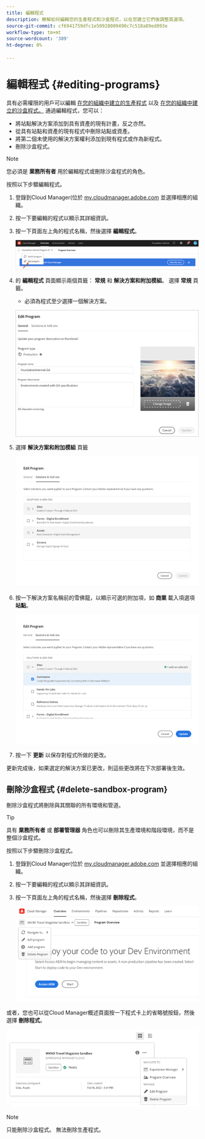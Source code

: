 ```yaml
---
title: 編輯程式
description: 瞭解如何編輯您的生產程式和沙盒程式，以在您建立它們後調整其選項。
source-git-commit: cf6941759dfc1e50928009490c7c518a89ed093e
workflow-type: tm+mt
source-wordcount: '389'
ht-degree: 0%

---
```



# 編輯程式 {#editing-programs}

具有必需權限的用戶可以編輯 [在您的組織中建立的生產程式](creating-production-programs.md) 以及 [在您的組織中建立的沙盒程式。](creating-sandbox-programs.md) 通過編輯程式，您可以：

* 將站點解決方案添加到具有資產的現有計畫，反之亦然。
* 從具有站點和資產的現有程式中刪除站點或資產。
* 將第二個未使用的解決方案權利添加到現有程式或作為新程式。
* 刪除沙盒程式。

>[!NOTE]
>
>您必須是 **業務所有者** 用於編輯程式或刪除沙盒程式的角色。

按照以下步驟編輯程式。

1. 登錄到Cloud Manager(位於 [my.cloudmanager.adobe.com](https://my.cloudmanager.adobe.com/) 並選擇相應的組織。

1. 按一下要編輯的程式以顯示其詳細資訊。

1. 按一下頁面左上角的程式名稱，然後選擇 **編輯程式**。

   ![編輯程式選項](assets/edit-program-overview.png)

1. 的 **編輯程式** 頁面顯示兩個頁籤： **常規** 和 **解決方案和附加模組**。 選擇 **常規** 頁籤。

   * 必須為程式至少選擇一個解決方案。

   ![常規頁籤](assets/edit-program-prod1.png)

1. 選擇 **解決方案和附加模組** 頁籤

   ![選擇解決方案](assets/edit-prg.png)

1. 按一下解決方案名稱前的雪佛龍，以顯示可選的附加項，如 **商業** 載入項選項 **站點**。

   ![編輯載入項](assets/edit-program-add-on.png)

1. 按一下 **更新** 以保存對程式所做的更改。

更新完成後，如果選定的解決方案已更改，則這些更改將在下次部署後生效。

## 刪除沙盒程式 {#delete-sandbox-program}

刪除沙盒程式將刪除與其關聯的所有環境和管道。

>[!TIP]
>
>具有 **業務所有者** 或 **部署管理器** 角色也可以刪除其生產環境和階段環境，而不是整個沙盒程式。

按照以下步驟刪除沙盒程式。

1. 登錄到Cloud Manager(位於 [my.cloudmanager.adobe.com](https://my.cloudmanager.adobe.com/) 並選擇相應的組織。

1. 按一下要編輯的程式以顯示其詳細資訊。

1. 按一下頁面左上角的程式名稱，然後選擇 **刪除程式**。

   ![刪除程式選項](assets/delete-sandbox1.png)

或者，您也可以從Cloud Manager概述頁面按一下程式卡上的省略號按鈕，然後選擇 **刪除程式**。

![從程式卡中刪除沙盒](assets/delete-sandbox2.png)

>[!NOTE]
>
>只能刪除沙盒程式。 無法刪除生產程式。